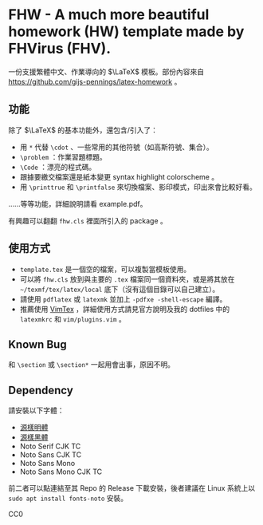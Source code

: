 # FHW - A much more beautiful homework (HW) template made by FHVirus (FHV).

一份支援繁體中文、作業導向的 $\LaTeX$ 模板。部份內容來自 https://github.com/gijs-pennings/latex-homework 。

## 功能

除了 $\LaTeX$ 的基本功能外，還包含/引入了：

- 用 `*` 代替 `\cdot` 、一些常用的其他符號（如高斯符號、集合）。
- `\problem` ：作業習題標題。
- `\Code` ：漂亮的程式碼。
- 跟據要繳交檔案還是紙本變更 syntax highlight colorscheme 。
- 用 `\printtrue` 和 `\printfalse` 來切換檔案、影印模式，印出來會比較好看。

……等等功能，詳細說明請看 example.pdf。

有興趣可以翻翻 `fhw.cls` 裡面所引入的 package 。

## 使用方式

- `template.tex` 是一個空的檔案，可以複製當模板使用。
- 可以將 `fhw.cls` 放到與主要的 `.tex` 檔案同一個資料夾，或是將其放在 `~/texmf/tex/latex/local` 底下（沒有這個目錄可以自己建立）。
- 請使用 `pdflatex` 或 `latexmk` 並加上 `-pdfxe -shell-escape` 編譯。
- 推薦使用 [VimTex](https://github.com/lervag/vimtex) ，詳細使用方式請見官方說明及我的 dotfiles 中的 `latexmkrc` 和 `vim/plugins.vim` 。

## Known Bug

和 `\section` 或 `\section*` 一起用會出事，原因不明。

## Dependency

請安裝以下字體：

- [源樣明體](https://github.com/ButTaiwan/genyo-font)
- [源樣黑體](https://github.com/ButTaiwan/genyog-font)
- Noto Serif CJK TC
- Noto Sans CJK TC
- Noto Sans Mono
- Noto Sans Mono CJK TC

前二者可以點連結至其 Repo 的 Release 下載安裝，後者建議在 Linux 系統上以 `sudo apt install fonts-noto` 安裝。

CC0
